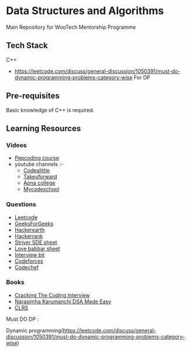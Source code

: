 
# Data Structures and Algorithms
Main Repository for WooTech Mentorship Programme

## Tech Stack
C++
-  https://leetcode.com/discuss/general-discussion/1050391/must-do-dynamic-programming-problems-category-wise
For DP

## Pre-requisites
Basic knowledge of C++ is required.

## Learning Resources
### Videos
- [Pepcoding course](https://www.pepcoding.com/resources/)
- youtube channels :- 
  - [Codealittle](https://www.youtube.com/channel/UCY5XRYpEGKT9cpzZmfWvh6A)
  - [Takeuforward](https://www.youtube.com/channel/UCJskGeByzRRSvmOyZOz61ig)
  - [Apna college](https://www.youtube.com/playlist?list=PLfqMhTWNBTe0b2nM6JHVCnAkhQRGiZMSJ)
  - [Mycodeschool](https://www.youtube.com/user/mycodeschool)

### Questions 
- [Leetcode](https://leetcode.com/)
- [GeeksForGeeks](https://www.geeksforgeeks.org/)
- [Hackerearth](https://www.hackerearth.com/)
- [Hackerrank](https://www.hackerrank.com/)
- [Striver SDE sheet]()
- [Love babbar sheet](https://drive.google.com/file/d/1FMdN_OCfOI0iAeDlqswCiC2DZzD4nPsb/view)
- [Interview bit](https://www.interviewbit.com/)
- [Codeforces](https://codeforces.com/)
- [Codechef](https://www.codechef.com/)

### Books 
- [Cracking The Coding Interview](https://www.amazon.in/Cracking-Coding-Interview-Programing-Questions/dp/0984782850)
- [Narasimha Karumanchi DSA Made Easy](https://github.com/MethkupalliVasanth/Books/blob/master/Narasimha%20Karumanchi%20-%20Data%20structures%20and%20algorithms%20made%20easy%20(0%2C%20CareerMonk).pdf)
- [CLRS](https://www.amazon.in/Introduction-Algorithms-Eastern-Economy-Thomas/dp/8120340078)

Must DO DP :

Dynamic programming(https://leetcode.com/discuss/general-discussion/1050391/must-do-dynamic-programming-problems-category-wise)
